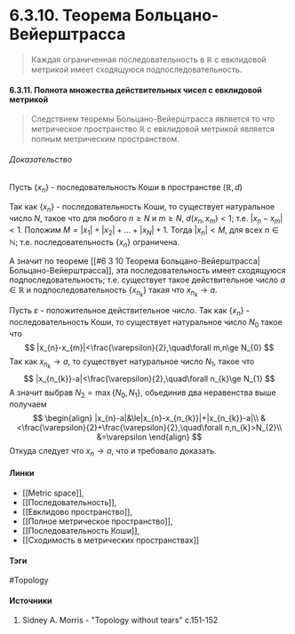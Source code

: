 # 6.3.10. Теорема Больцано-Вейерштрасса
>Каждая ограниченная последовательность в $\mathbb{R}$ с евклидовой метрикой имеет сходящуюся подпоследовательность.

#### 6.3.11. Полнота множества действительных чисел с евклидовой метрикой
>Следствием теоремы Больцано-Вейерштрасса является то что метрическое пространство $\mathbb{R}$ с евклидовой метрикой является полным метрическим пространством.
###### Доказательство
Пусть $\{x_{n}\}$ - последовательность Коши в пространстве $(\mathbb{R},d)$

Так как $\{x_{n}\}$ - последовательность Коши, то существует натуральное число $N$, такое что для любого $n\ge N$ и $m\ge N$, $d(x_{n},x_{m})<1$; т.е. $|x_{n}-x_{m}|<1$. Положим $M=|x_{1}|+|x_{2}|+\dots+|x_{N}|+1$. Тогда $|x_{n}|<M$, для всех $n\in\mathbb{N}$; т.е. последовательность $\{x_{n}\}$ ограничена.

А значит по теореме [[#6 3 10 Теорема Больцано-Вейерштрасса|Больцано-Вейерштрасса]], эта последовательность имеет сходящуюся подпоследовательность; т.е. существует такое действительное число $a\in\mathbb{R}$ и подпоследовательность $\{x_{n_{k}}\}$ такая что $x_{n_{k}}\to a$.

Пусть $\varepsilon$ - положительное действительное число. Так как $\{x_{n}\}$ - последовательность Коши, то существует натуральное число $N_{0}$ такое что
$$
|x_{n}-x_{m}|<\frac{\varepsilon}{2},\quad\forall m,n\ge N_{0}
$$
Так как $x_{n_{k}}\to a$, то существует натуральное число $N_{1}$, такое что
$$
|x_{n_{k}}-a|<\frac{\varepsilon}{2},\quad\forall n_{k}\ge N_{1}
$$
А значит выбрав $N_{2}=\max\{N_{0},N_{1}\}$, обьединив два неравенства выше получаем
$$
\begin{align}
|x_{n}-a|&\le|x_{n}-x_{n_{k}}|+|x_{n_{k}}-a|\\
&<\frac{\varepsilon}{2}+\frac{\varepsilon}{2},\quad\forall n,n_{k}>N_{2}\\
&=\varepsilon
\end{align}
$$
Откуда следует что $x_{n}\to a$, что и требовало доказать.
#### Линки
- [[Metric space]],
- [[Последовательность]],
- [[Евклидово пространство]],
- [[Полное метрическое пространство]],
- [[Последовательность Коши]],
- [[Сходимость в метрических пространствах]]
#### Тэги
 #Topology 
#### Источники
1. Sidney A. Morris - "Topology without tears" c.151-152